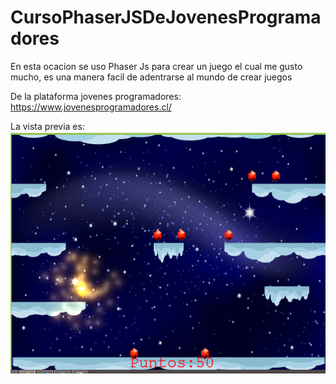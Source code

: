# CursoPhaserJSDeJovenesProgramadores
En esta ocacion se uso Phaser Js para crear un juego el cual me gusto mucho, es una manera facil de  adentrarse al mundo de crear juegos

De la plataforma jovenes programadores: https://www.jovenesprogramadores.cl/

La vista previa es:
![alt preview](https://github.com/Eduardishion/CursoPhaserJSDeJovenesProgramadores/blob/main/Captura%20de%20pantalla%20(568).png)




